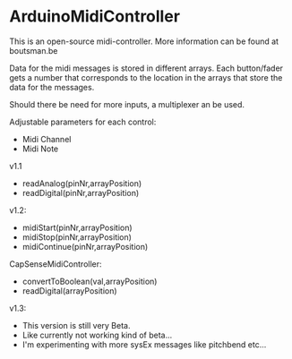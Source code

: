 # ArduinoMidiController
This is an open-source midi-controller. More information can be found at boutsman.be

Data for the midi messages is stored in different arrays. Each button/fader gets a number that corresponds to the location in the arrays that store the data for the messages.

Should there be need for more inputs, a multiplexer an be used.

Adjustable parameters for each control:
- Midi Channel
- Midi Note

v1.1
- readAnalog(pinNr,arrayPosition)
- readDigital(pinNr,arrayPosition)

v1.2:
- midiStart(pinNr,arrayPosition)
- midiStop(pinNr,arrayPosition)
- midiContinue(pinNr,arrayPosition)

CapSenseMidiController:
- convertToBoolean(val,arrayPosition)
- readDigital(arrayPosition)

v1.3:
- This version is still very Beta.
- Like currently not working kind of beta...
- I'm experimenting with more sysEx messages like pitchbend etc...
